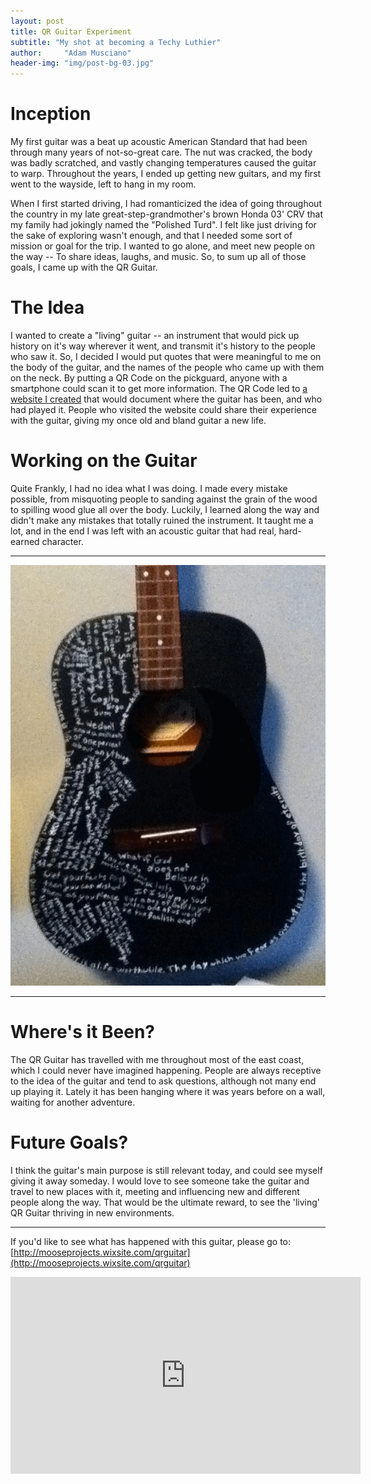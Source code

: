 ```yaml
---
layout: post
title: QR Guitar Experiment
subtitle: "My shot at becoming a Techy Luthier"
author:     "Adam Musciano"
header-img: "img/post-bg-03.jpg"
---
```


Inception
=======
My first guitar was a beat up acoustic American Standard that had been through many years of not-so-great care. The nut was cracked, the body was badly scratched, and vastly changing temperatures caused the guitar to warp. Throughout the years, I ended up getting new guitars, and my first went to the wayside, left to hang in my room.

When I first started driving, I had romanticized the idea of going throughout the country in my late great-step-grandmother's brown Honda 03' CRV that my family had jokingly named the "Polished Turd". I felt like just driving for the sake of exploring wasn't enough, and that I needed some sort of mission or goal for the trip. I wanted to go alone, and meet new people on the way -- To share ideas, laughs, and music. So, to sum up all of those goals, I came up with the QR Guitar.

The Idea
========
I wanted to create a "living" guitar -- an instrument that would pick up history on it's way wherever it went, and transmit it's history to the people who saw it. So, I decided I would put quotes that were meaningful to me on the body of the guitar, and the names of the people who came up with them on the neck. By putting a QR Code on the pickguard, anyone with a smartphone could scan it to get more information. The QR Code led to [a website I created](http://mooseprojects.wixsite.com/qrguitar) that would document where the guitar has been, and who had played it. People who visited the website could share their experience with the guitar, giving my once old and bland guitar a new life.

Working on the Guitar
=====================
Quite Frankly, I had no idea what I was doing. I made every mistake possible, from misquoting people to sanding against the grain of the wood to spilling wood glue all over the body. Luckily, I learned along the way and didn't make any mistakes that totally ruined the instrument. It taught me a lot, and in the end I was left with an acoustic guitar that had real, hard-earned character.

---------------------------------------------------

<div style="text-align:center">
    <img src="/img/post-qrGuitar-GIF.gif" >
</div>

--------------------------------------------------


Where's it Been?
================
The QR Guitar has travelled with me throughout most of the east coast, which I could never have imagined happening. People are always receptive to the idea of the guitar and tend to ask questions, although not many end up playing it. Lately it has been hanging where it was years before on a wall, waiting for another adventure.

Future Goals?
======================
I think the guitar's main purpose is still relevant today, and could see myself giving it away someday. I would love to see someone take the guitar and travel to new places with it, meeting and influencing new and different people along the way. That would be the ultimate reward, to see the 'living' QR Guitar thriving in new environments.

-----------------------------------
If you'd like to see what has happened with this guitar, please go to: [http://mooseprojects.wixsite.com/qrguitar](http://mooseprojects.wixsite.com/qrguitar)

<div style="text-align:center">
  <iframe width="560" height="315" src="https://www.youtube.com/embed/Y2XEQ0lDrfg" frameborder="0" allowfullscreen></iframe>
  
</div>
